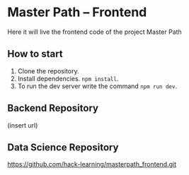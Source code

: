 # Master Path – Frontend

Here it will live the frontend code of the project Master Path

## How to start

1. Clone the repository.
2. Install dependencies. `npm install`.
3. To run the dev server write the command `npm run dev`.

## Backend Repository

(insert url)

## Data Science Repository

https://github.com/hack-learning/masterpath_frontend.git
